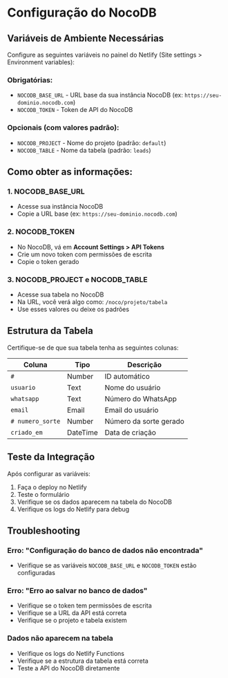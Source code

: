 # Configuração do NocoDB

## Variáveis de Ambiente Necessárias

Configure as seguintes variáveis no painel do Netlify (Site settings > Environment variables):

### Obrigatórias:

- `NOCODB_BASE_URL` - URL base da sua instância NocoDB (ex: `https://seu-dominio.nocodb.com`)
- `NOCODB_TOKEN` - Token de API do NocoDB

### Opcionais (com valores padrão):

- `NOCODB_PROJECT` - Nome do projeto (padrão: `default`)
- `NOCODB_TABLE` - Nome da tabela (padrão: `leads`)

## Como obter as informações:

### 1. NOCODB_BASE_URL

- Acesse sua instância NocoDB
- Copie a URL base (ex: `https://seu-dominio.nocodb.com`)

### 2. NOCODB_TOKEN

- No NocoDB, vá em **Account Settings > API Tokens**
- Crie um novo token com permissões de escrita
- Copie o token gerado

### 3. NOCODB_PROJECT e NOCODB_TABLE

- Acesse sua tabela no NocoDB
- Na URL, você verá algo como: `/noco/projeto/tabela`
- Use esses valores ou deixe os padrões

## Estrutura da Tabela

Certifique-se de que sua tabela tenha as seguintes colunas:

| Coluna           | Tipo     | Descrição              |
| ---------------- | -------- | ---------------------- |
| `#`              | Number   | ID automático          |
| `usuario`        | Text     | Nome do usuário        |
| `whatsapp`       | Text     | Número do WhatsApp     |
| `email`          | Email    | Email do usuário       |
| `# numero_sorte` | Number   | Número da sorte gerado |
| `criado_em`      | DateTime | Data de criação        |

## Teste da Integração

Após configurar as variáveis:

1. Faça o deploy no Netlify
2. Teste o formulário
3. Verifique se os dados aparecem na tabela do NocoDB
4. Verifique os logs do Netlify para debug

## Troubleshooting

### Erro: "Configuração do banco de dados não encontrada"

- Verifique se as variáveis `NOCODB_BASE_URL` e `NOCODB_TOKEN` estão configuradas

### Erro: "Erro ao salvar no banco de dados"

- Verifique se o token tem permissões de escrita
- Verifique se a URL da API está correta
- Verifique se o projeto e tabela existem

### Dados não aparecem na tabela

- Verifique os logs do Netlify Functions
- Verifique se a estrutura da tabela está correta
- Teste a API do NocoDB diretamente
